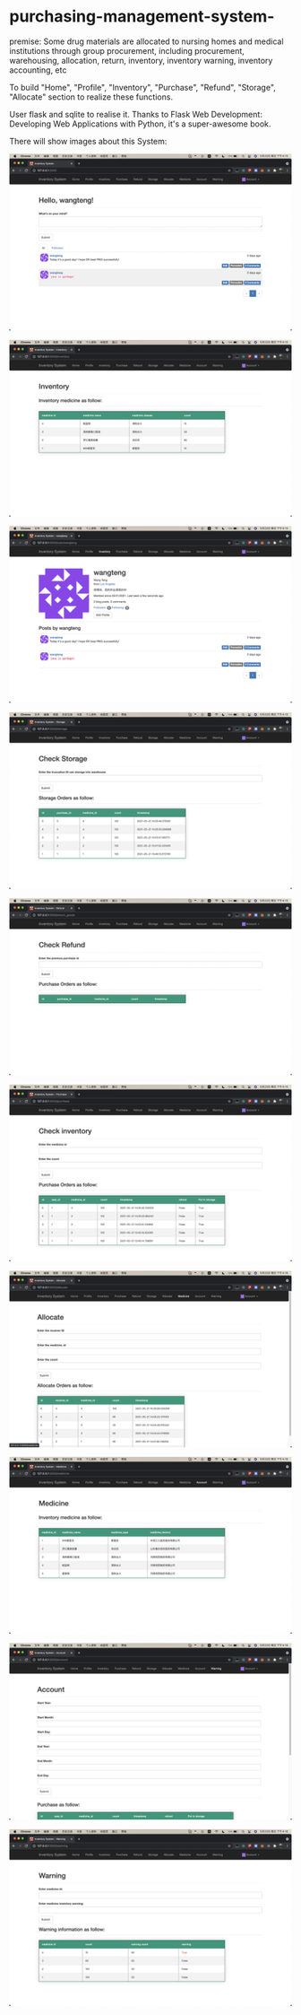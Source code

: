 # purchasing-management-system-

premise:
Some drug materials are allocated to nursing homes and medical institutions through group procurement, including procurement, warehousing, allocation, return, inventory, inventory warning, inventory accounting, etc

To build "Home", "Profile", "Inventory", "Purchase", "Refund", "Storage", "Allocate" section to realize these functions. 

User flask and sqlite to realise it. Thanks to Flask Web Development: Developing Web Applications with Python, it's a super-awesome book.

There will show images about this System:

![picture1](image/picture1.png)

![picture3](image/picture3.png)

![picture2](image/picture2.png)

![picture6](image/picture6.png)

![picture5](image/picture5.png)

![picture4](image/picture4.png)

![picture7](image/picture7.png)

![picture7](image/picture8.png)

![picture7](image/picture9.png)

![picture7](image/picture10.png)

